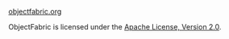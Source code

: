 [objectfabric.org](http://objectfabric.org)

ObjectFabric is licensed under the [Apache License, Version 2.0](http://www.apache.org/licenses/LICENSE-2.0.html).